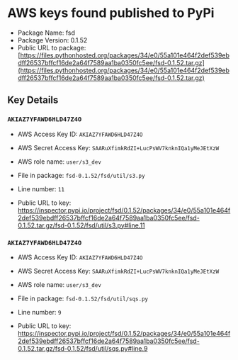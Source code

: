 # AWS keys found published to PyPi

* Package Name: fsd
* Package Version: 0.1.52
* Public URL to package: [https://files.pythonhosted.org/packages/34/e0/55a101e464f2def539ebdff26537bffcf16de2a64f7589aa1ba0350fc5ee/fsd-0.1.52.tar.gz](https://files.pythonhosted.org/packages/34/e0/55a101e464f2def539ebdff26537bffcf16de2a64f7589aa1ba0350fc5ee/fsd-0.1.52.tar.gz)

## Key Details

### `AKIAZ7YFAWD6HLD47Z4O`

* AWS Access Key ID: `AKIAZ7YFAWD6HLD47Z4O`
* AWS Secret Access Key: `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` 
* AWS role name: `user/s3_dev`
* File in package: `fsd-0.1.52/fsd/util/s3.py`
* Line number: `11`

* Public URL to key: https://inspector.pypi.io/project/fsd/0.1.52/packages/34/e0/55a101e464f2def539ebdff26537bffcf16de2a64f7589aa1ba0350fc5ee/fsd-0.1.52.tar.gz/fsd-0.1.52/fsd/util/s3.py#line.11



### `AKIAZ7YFAWD6HLD47Z4O`

* AWS Access Key ID: `AKIAZ7YFAWD6HLD47Z4O`
* AWS Secret Access Key: `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` 
* AWS role name: `user/s3_dev`
* File in package: `fsd-0.1.52/fsd/util/sqs.py`
* Line number: `9`

* Public URL to key: https://inspector.pypi.io/project/fsd/0.1.52/packages/34/e0/55a101e464f2def539ebdff26537bffcf16de2a64f7589aa1ba0350fc5ee/fsd-0.1.52.tar.gz/fsd-0.1.52/fsd/util/sqs.py#line.9


